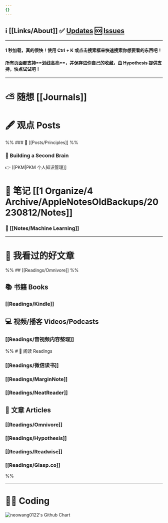 ```yaml
---
{}
---
```

## ℹ️ [[Links/About]]  ✅ [Updates](https://github.com/neowang0122/neowang0122.github.io/discussions/categories/announcements) 🆘 [Issues](https://github.com/neowang0122/neowang0122.github.io/issues)

--- 
#### 1 秒加载，真的很快！使用 Ctrl + K 或点击搜索框来快速搜索你想要看的东西吧！

#### 所有页面都支持==划线高亮==，并保存进你自己的收藏，由 [Hypothesis](https://web.hypothes.is/) 提供支持，快点试试吧！

--- 

# ⛅ 随想 [[Journals]]
# 🖋️ 观点 Posts

%%  ### 📍 [[Posts/Principles]]   %%

### 🧠 Building a Second Brain

👉 [[PKM|PKM 个人知识管理]]

# 📒 笔记 [[1 Organize/4 Archive/AppleNotesOldBackups/20230812/Notes]]

### 🤖 [[Notes/Machine Learning]]

---

# 📰 我看过的好文章 

%% ## [[Readings/Omnivore]]  %%

## 📚 书籍 Books

### [[Readings/Kindle]] 

## 💻 视频/播客 Videos/Podcasts 

### [[Readings/音视频内容整理]]

%% # 📖 阅读 Readings
### [[Readings/微信读书]]

### [[Readings/MarginNote]] 

### [[Readings/NeatReader]] 

## 📰 文章 Articles 

### [[Readings/Omnivore]] 

### [[Readings/Hypothesis]]

### [[Readings/Readwise]]

### [[Readings/Glasp.co]]

%%

--- 
# 👨‍💻 Coding 

<img src="http://ghchart.rshah.org/neowang0122" alt="neowang0122's Github Chart" />

